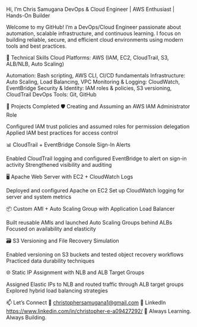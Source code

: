 Hi, I’m Chris Samugana
DevOps & Cloud Engineer | AWS Enthusiast | Hands-On Builder

Welcome to my GitHub! 
I’m a DevOps/Cloud Engineer passionate about automation, scalable infrastructure, and continuous learning. 
I focus on building reliable, secure, and efficient cloud environments using modern tools and best practices.

🧰 Technical Skills
Cloud Platforms: AWS (IAM, EC2, CloudTrail, S3, ALB/NLB, Auto Scaling)

Automation: Bash scripting, AWS CLI, CI/CD fundamentals
Infrastructure: Auto Scaling, Load Balancing, VPC 
Monitoring & Logging: CloudWatch, EventBridge
Security & Identity: IAM roles & policies, S3 versioning, CloudTrail
DevOps Tools: Git, GitHub

🚀 Projects Completed
🛡️ Creating and Assuming an AWS IAM Administrator Role

Configured IAM trust policies and assumed roles for permission delegation
Applied IAM best practices for access control

📊 CloudTrail + EventBridge Console Sign-In Alerts

Enabled CloudTrail logging and configured EventBridge to alert on sign-in activity
Strengthened visibility and auditing

🖥️ Apache Web Server with EC2 + CloudWatch Logs

Deployed and configured Apache on EC2
Set up CloudWatch logging for server and system metrics

📦 Custom AMI + Auto Scaling Group with Application Load Balancer

Built reusable AMIs and launched Auto Scaling Groups behind ALBs
Focused on availability and elasticity

🗃️ S3 Versioning and File Recovery Simulation

Enabled versioning on S3 buckets and tested object recovery workflows
Practiced data durability techniques

🌐 Static IP Assignment with NLB and ALB Target Groups

Assigned Elastic IPs to NLB and routed traffic through ALB target groups
Explored hybrid load balancing strategies

📫 Let’s Connect
📧 christophersamugana1@gmail.com
🔗 LinkedIn https://www.linkedin.com/in/christopher-e-a09427292/
🚀 Always Learning. Always Building.

<!--
**chrissamugana/chrissamugana** is a ✨ _special_ ✨ repository because its `README.md` (this file) appears on your GitHub profile.

Here are some ideas to get you started:

- 🔭 I’m currently working on ...
- 🌱 I’m currently learning ...
- 👯 I’m looking to collaborate on ...
- 🤔 I’m looking for help with ...
- 💬 Ask me about ...
- 📫 How to reach me: ...
- 😄 Pronouns: ...
- ⚡ Fun fact: ...
-->
